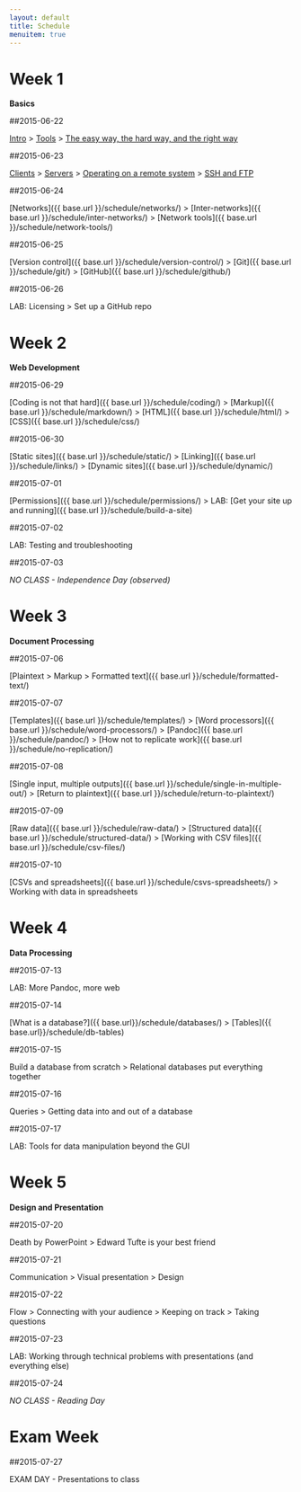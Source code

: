 ```yaml
---
layout: default
title: Schedule
menuitem: true
---
```


# Week 1

**Basics**

##2015-06-22

[Intro](./intro/) > [Tools](./tools/) > [The easy way, the hard way, and the right way](./easy-hard-right/)

##2015-06-23

[Clients](./clients/) > [Servers](./servers/) > [Operating on a remote system](./remote/) > [SSH and FTP](./ssh-ftp/) 

##2015-06-24

[Networks]({{ base.url }}/schedule/networks/) > [Inter-networks]({{ base.url }}/schedule/inter-networks/) > [Network tools]({{ base.url }}/schedule/network-tools/)

##2015-06-25

[Version control]({{ base.url }}/schedule/version-control/) > [Git]({{ base.url }}/schedule/git/) > [GitHub]({{ base.url }}/schedule/github/)

##2015-06-26

LAB: Licensing > Set up a GitHub repo

# Week 2

**Web Development**

##2015-06-29

[Coding is not that hard]({{ base.url }}/schedule/coding/) > [Markup]({{ base.url }}/schedule/markdown/) > [HTML]({{ base.url }}/schedule/html/) > [CSS]({{ base.url }}/schedule/css/) 

##2015-06-30

[Static sites]({{ base.url }}/schedule/static/) > [Linking]({{ base.url }}/schedule/links/) > [Dynamic sites]({{ base.url }}/schedule/dynamic/)

##2015-07-01

[Permissions]({{ base.url }}/schedule/permissions/) > LAB: [Get your site up and running]({{ base.url }}/schedule/build-a-site)

##2015-07-02

LAB: Testing and troubleshooting

##2015-07-03

*NO CLASS - Independence Day (observed)*

# Week 3

**Document Processing**

##2015-07-06

[Plaintext > Markup > Formatted text]({{ base.url }}/schedule/formatted-text/)

##2015-07-07

[Templates]({{ base.url }}/schedule/templates/) > [Word processors]({{ base.url }}/schedule/word-processors/) > [Pandoc]({{ base.url }}/schedule/pandoc/) > [How not to replicate work]({{ base.url }}/schedule/no-replication/)

##2015-07-08

[Single input, multiple outputs]({{ base.url }}/schedule/single-in-multiple-out/) > [Return to plaintext]({{ base.url }}/schedule/return-to-plaintext/)

##2015-07-09

[Raw data]({{ base.url }}/schedule/raw-data/) > [Structured data]({{ base.url }}/schedule/structured-data/) > [Working with CSV files]({{ base.url }}/schedule/csv-files/)

##2015-07-10

[CSVs and spreadsheets]({{ base.url }}/schedule/csvs-spreadsheets/) > Working with data in spreadsheets

# Week 4

**Data Processing**

##2015-07-13

 LAB: More Pandoc, more web

##2015-07-14

[What is a database?]({{ base.url}}/schedule/databases/) > [Tables]({{ base.url}}/schedule/db-tables)

##2015-07-15

Build a database from scratch > Relational databases put everything together

##2015-07-16

Queries > Getting data into and out of a database

##2015-07-17

LAB: Tools for data manipulation beyond the GUI

# Week 5

**Design and Presentation**

##2015-07-20

Death by PowerPoint > Edward Tufte is your best friend

##2015-07-21

Communication > Visual presentation > Design

##2015-07-22

Flow > Connecting with your audience > Keeping on track > Taking questions

##2015-07-23

LAB: Working through technical problems with presentations (and everything else)

##2015-07-24 

*NO CLASS - Reading Day*

# Exam Week

##2015-07-27

EXAM DAY - Presentations to class